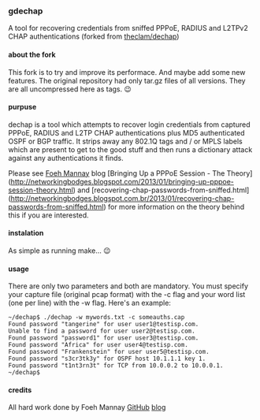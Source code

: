 ### gdechap

A tool for recovering credentials from sniffed PPPoE, RADIUS and L2TPv2 CHAP
authentications
(forked from [theclam/dechap](https://github.com/theclam/dechap))

#### about the fork

This fork is to try and improve its performace. And maybe add some new features.
The original repository had only tar.gz files of all versions. They are all
uncompressed here as tags. :wink:

#### purpuse

dechap is a tool which attempts to recover login credentials from captured
PPPoE, RADIUS and L2TP CHAP authentications plus MD5 authenticated OSPF or BGP
traffic. It strips away any 802.1Q tags and / or MPLS labels which are present
to get to the good stuff and then runs a dictionary attack against any
authentications it finds.

Please see [Foeh Mannay](http://www.blogger.com/profile/10422929908647460238)
blog [Bringing Up a PPPoE Session - The Theory]
(http://networkingbodges.blogspot.com/2013/01/bringing-up-pppoe-session-theory.html)
and [recovering-chap-passwords-from-sniffed.html]
(http://networkingbodges.blogspot.com.br/2013/01/recovering-chap-passwords-from-sniffed.html)
for more information on the theory behind this if you are interested.

#### instalation

As simple as running make... :wink:

#### usage

There are only two parameters and both are mandatory. You must specify your
capture file (original pcap format) with the -c flag and your word list (one per
line) with the -w flag. Here's an example:

```
~/dechap$ ./dechap -w mywords.txt -c someauths.cap
Found password "tangerine" for user user1@testisp.com.
Unable to find a password for user user2@testisp.com.
Found password "password1" for user user3@testisp.com.
Found password "Africa" for user user4@testisp.com.
Found password "Frankenstein" for user user5@testisp.com.
Found password "s3cr3tk3y" for OSPF host 10.1.1.1 key 1.
Found password "t1nt3rn3t" for TCP from 10.0.0.2 to 10.0.0.1.
~/dechap$
```

#### credits

All hard work done by Foeh Mannay [GitHub](https://github.com/theclam)
[blog](http://www.blogger.com/profile/10422929908647460238)
